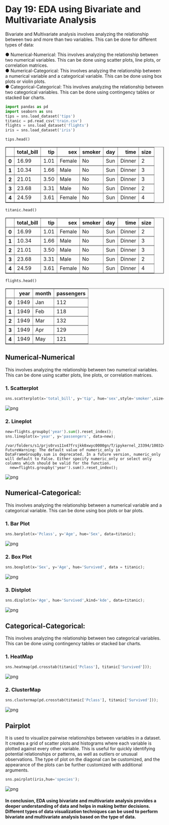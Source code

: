 # Day 19: EDA using Bivariate and Multivariate Analysis

Bivariate and Multivariate analysis involves analyzing the relationship between two and more than two variables. This can be done for different types of data:  <br>

● Numerical-Numerical: This involves analyzing the relationship between two numerical variables. This can be done using scatter plots, line plots, or correlation matrices. <br>
● Numerical-Categorical: This involves analyzing the relationship between a numerical variable and a categorical variable. This can be done using box plots or violin plots. <br>
● Categorical-Categorical: This involves analyzing the relationship between two categorical variables. This can be done using contingency tables or stacked bar charts.


```python
import pandas as pd 
import seaborn as sns
tips = sns.load_dataset('tips')
titanic = pd.read_csv('train.csv')
flights = sns.load_dataset('flights')
iris = sns.load_dataset('iris')
```


```python
tips.head()
```




<div>
<style scoped>
    .dataframe tbody tr th:only-of-type {
        vertical-align: middle;
    }

    .dataframe tbody tr th {
        vertical-align: top;
    }

    .dataframe thead th {
        text-align: right;
    }
</style>
<table border="1" class="dataframe">
  <thead>
    <tr style="text-align: right;">
      <th></th>
      <th>total_bill</th>
      <th>tip</th>
      <th>sex</th>
      <th>smoker</th>
      <th>day</th>
      <th>time</th>
      <th>size</th>
    </tr>
  </thead>
  <tbody>
    <tr>
      <th>0</th>
      <td>16.99</td>
      <td>1.01</td>
      <td>Female</td>
      <td>No</td>
      <td>Sun</td>
      <td>Dinner</td>
      <td>2</td>
    </tr>
    <tr>
      <th>1</th>
      <td>10.34</td>
      <td>1.66</td>
      <td>Male</td>
      <td>No</td>
      <td>Sun</td>
      <td>Dinner</td>
      <td>3</td>
    </tr>
    <tr>
      <th>2</th>
      <td>21.01</td>
      <td>3.50</td>
      <td>Male</td>
      <td>No</td>
      <td>Sun</td>
      <td>Dinner</td>
      <td>3</td>
    </tr>
    <tr>
      <th>3</th>
      <td>23.68</td>
      <td>3.31</td>
      <td>Male</td>
      <td>No</td>
      <td>Sun</td>
      <td>Dinner</td>
      <td>2</td>
    </tr>
    <tr>
      <th>4</th>
      <td>24.59</td>
      <td>3.61</td>
      <td>Female</td>
      <td>No</td>
      <td>Sun</td>
      <td>Dinner</td>
      <td>4</td>
    </tr>
  </tbody>
</table>
</div>




```python
titanic.head()
```




<div>
<style scoped>
    .dataframe tbody tr th:only-of-type {
        vertical-align: middle;
    }

    .dataframe tbody tr th {
        vertical-align: top;
    }

    .dataframe thead th {
        text-align: right;
    }
</style>
<table border="1" class="dataframe">
  <thead>
    <tr style="text-align: right;">
      <th></th>
      <th>total_bill</th>
      <th>tip</th>
      <th>sex</th>
      <th>smoker</th>
      <th>day</th>
      <th>time</th>
      <th>size</th>
    </tr>
  </thead>
  <tbody>
    <tr>
      <th>0</th>
      <td>16.99</td>
      <td>1.01</td>
      <td>Female</td>
      <td>No</td>
      <td>Sun</td>
      <td>Dinner</td>
      <td>2</td>
    </tr>
    <tr>
      <th>1</th>
      <td>10.34</td>
      <td>1.66</td>
      <td>Male</td>
      <td>No</td>
      <td>Sun</td>
      <td>Dinner</td>
      <td>3</td>
    </tr>
    <tr>
      <th>2</th>
      <td>21.01</td>
      <td>3.50</td>
      <td>Male</td>
      <td>No</td>
      <td>Sun</td>
      <td>Dinner</td>
      <td>3</td>
    </tr>
    <tr>
      <th>3</th>
      <td>23.68</td>
      <td>3.31</td>
      <td>Male</td>
      <td>No</td>
      <td>Sun</td>
      <td>Dinner</td>
      <td>2</td>
    </tr>
    <tr>
      <th>4</th>
      <td>24.59</td>
      <td>3.61</td>
      <td>Female</td>
      <td>No</td>
      <td>Sun</td>
      <td>Dinner</td>
      <td>4</td>
    </tr>
  </tbody>
</table>
</div>




```python
flights.head()
```




<div>
<style scoped>
    .dataframe tbody tr th:only-of-type {
        vertical-align: middle;
    }

    .dataframe tbody tr th {
        vertical-align: top;
    }

    .dataframe thead th {
        text-align: right;
    }
</style>
<table border="1" class="dataframe">
  <thead>
    <tr style="text-align: right;">
      <th></th>
      <th>year</th>
      <th>month</th>
      <th>passengers</th>
    </tr>
  </thead>
  <tbody>
    <tr>
      <th>0</th>
      <td>1949</td>
      <td>Jan</td>
      <td>112</td>
    </tr>
    <tr>
      <th>1</th>
      <td>1949</td>
      <td>Feb</td>
      <td>118</td>
    </tr>
    <tr>
      <th>2</th>
      <td>1949</td>
      <td>Mar</td>
      <td>132</td>
    </tr>
    <tr>
      <th>3</th>
      <td>1949</td>
      <td>Apr</td>
      <td>129</td>
    </tr>
    <tr>
      <th>4</th>
      <td>1949</td>
      <td>May</td>
      <td>121</td>
    </tr>
  </tbody>
</table>
</div>



## Numerical-Numerical
 This involves analyzing the relationship between two numerical variables. This can be done using scatter plots, line plots, or correlation matrices.

### 1. Scatterplot


```python
sns.scatterplot(x='total_bill', y='tip', hue='sex',style='smoker',size='size', data= tips);
```


    
![png](output_8_0.png)
    


### 2. Lineplot


```python
new=flights.groupby('year').sum().reset_index();
sns.lineplot(x='year', y='passengers', data=new);
```

    /var/folders/s1/prjs0rvs11x47frsjkk0xwyc0000gn/T/ipykernel_23394/1003248860.py:1: FutureWarning: The default value of numeric_only in DataFrameGroupBy.sum is deprecated. In a future version, numeric_only will default to False. Either specify numeric_only or select only columns which should be valid for the function.
      new=flights.groupby('year').sum().reset_index();



    
![png](output_10_1.png)
    


## Numerical-Categorical: 
This involves analyzing the relationship between a numerical variable and a categorical variable. This can be done using box plots or bar plots.

### 1. Bar Plot


```python
sns.barplot(x='Pclass', y='Age', hue='Sex', data=titanic);
```


    
![png](output_13_0.png)
    


### 2. Box Plot


```python
sns.boxplot(x='Sex', y='Age', hue='Survived', data = titanic);
```


    
![png](output_15_0.png)
    


### 3. Distplot


```python
sns.displot(x='Age', hue='Survived',kind='kde', data=titanic);
```


    
![png](output_17_0.png)
    


## Categorical-Categorical: 
This involves analyzing the relationship between two categorical variables. This can be done using contingency tables or stacked bar charts.

### 1. HeatMap


```python
sns.heatmap(pd.crosstab(titanic['Pclass'], titanic['Survived']));
```


    
![png](output_20_0.png)
    


### 2. ClusterMap


```python
sns.clustermap(pd.crosstab(titanic['Pclass'], titanic['Survived']));
```


    
![png](output_22_0.png)
    


## Pairplot

It is used to visualize pairwise relationships between variables in a dataset. It creates a grid of scatter plots and histograms where each variable is plotted against every other variable. This is useful for quickly identifying potential relationships or patterns, as well as outliers or unusual observations. The type of plot on the diagonal can be customized, and the appearance of the plots can be further customized with additional arguments.


```python
sns.pairplot(iris,hue='species');
```


    
![png](output_25_0.png)
    


#### In conclusion, EDA using bivariate and multivariate analysis provides a deeper understanding of data and helps in making better decisions. Different types of data visualization techniques can be used to perform bivariate and multivariate analysis based on the type of data.



```python

```
